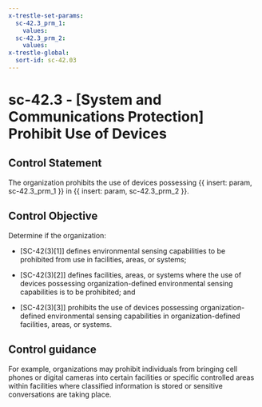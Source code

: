 ```yaml
---
x-trestle-set-params:
  sc-42.3_prm_1:
    values:
  sc-42.3_prm_2:
    values:
x-trestle-global:
  sort-id: sc-42.03
---
```


# sc-42.3 - \[System and Communications Protection\] Prohibit Use of Devices

## Control Statement

The organization prohibits the use of devices possessing {{ insert: param, sc-42.3_prm_1 }} in {{ insert: param, sc-42.3_prm_2 }}.

## Control Objective

Determine if the organization:

- \[SC-42(3)[1]\] defines environmental sensing capabilities to be prohibited from use in facilities, areas, or systems;

- \[SC-42(3)[2]\] defines facilities, areas, or systems where the use of devices possessing organization-defined environmental sensing capabilities is to be prohibited; and

- \[SC-42(3)[3]\] prohibits the use of devices possessing organization-defined environmental sensing capabilities in organization-defined facilities, areas, or systems.

## Control guidance

For example, organizations may prohibit individuals from bringing cell phones or digital cameras into certain facilities or specific controlled areas within facilities where classified information is stored or sensitive conversations are taking place.
